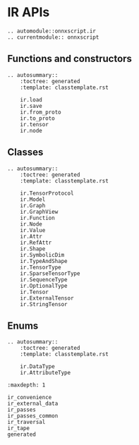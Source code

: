 # IR APIs

```{eval-rst}
.. automodule::onnxscript.ir
.. currentmodule:: onnxscript
```

## Functions and constructors

```{eval-rst}
.. autosummary::
    :toctree: generated
    :template: classtemplate.rst

    ir.load
    ir.save
    ir.from_proto
    ir.to_proto
    ir.tensor
    ir.node
```

## Classes

```{eval-rst}
.. autosummary::
    :toctree: generated
    :template: classtemplate.rst

    ir.TensorProtocol
    ir.Model
    ir.Graph
    ir.GraphView
    ir.Function
    ir.Node
    ir.Value
    ir.Attr
    ir.RefAttr
    ir.Shape
    ir.SymbolicDim
    ir.TypeAndShape
    ir.TensorType
    ir.SparseTensorType
    ir.SequenceType
    ir.OptionalType
    ir.Tensor
    ir.ExternalTensor
    ir.StringTensor
```

## Enums

```{eval-rst}
.. autosummary::
    :toctree: generated
    :template: classtemplate.rst

    ir.DataType
    ir.AttributeType
```

```{toctree}
:maxdepth: 1

ir_convenience
ir_external_data
ir_passes
ir_passes_common
ir_traversal
ir_tape
generated
```
